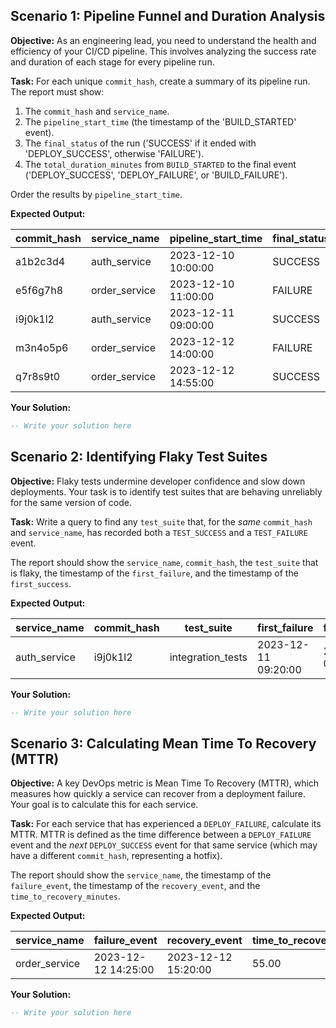 ## Scenario 1: Pipeline Funnel and Duration Analysis

**Objective:** As an engineering lead, you need to understand the health and efficiency of your CI/CD pipeline. This involves analyzing the success rate and duration of each stage for every pipeline run.

**Task:** For each unique `commit_hash`, create a summary of its pipeline run. The report must show:

1. The `commit_hash` and `service_name`.
2. The `pipeline_start_time` (the timestamp of the 'BUILD_STARTED' event).
3. The `final_status` of the run ('SUCCESS' if it ended with 'DEPLOY_SUCCESS', otherwise 'FAILURE').
4. The `total_duration_minutes` from `BUILD_STARTED` to the final event ('DEPLOY_SUCCESS', 'DEPLOY_FAILURE', or 'BUILD_FAILURE').

Order the results by `pipeline_start_time`.

**Expected Output:**

| **commit_hash** | **service_name** | **pipeline_start_time** | **final_status** | **total_duration_minutes** |
| --------------------- | ---------------------- | ----------------------------- | ---------------------- | -------------------------------- |
| a1b2c3d4              | auth_service           | 2023-12-10 10:00:00           | SUCCESS                | 15.00                            |
| e5f6g7h8              | order_service          | 2023-12-10 11:00:00           | FAILURE                | 7.00                             |
| i9j0k1l2              | auth_service           | 2023-12-11 09:00:00           | SUCCESS                | 45.00                            |
| m3n4o5p6              | order_service          | 2023-12-12 14:00:00           | FAILURE                | 25.00                            |
| q7r8s9t0              | order_service          | 2023-12-12 14:55:00           | SUCCESS                | 25.00                            |

**Your Solution:**

```sql
-- Write your solution here

```

## Scenario 2: Identifying Flaky Test Suites

**Objective:** Flaky tests undermine developer confidence and slow down deployments. Your task is to identify test suites that are behaving unreliably for the same version of code.

**Task:** Write a query to find any `test_suite` that, for the *same* `commit_hash` and `service_name`, has recorded both a `TEST_SUCCESS` and a `TEST_FAILURE` event.

The report should show the `service_name`, `commit_hash`, the `test_suite` that is flaky, the timestamp of the `first_failure`, and the timestamp of the `first_success`.

**Expected Output:**

| **service_name** | **commit_hash** | **test_suite** | **first_failure** | **first_success** |
| ---------------------- | --------------------- | -------------------- | ----------------------- | ----------------------- |
| auth_service           | i9j0k1l2              | integration_tests    | 2023-12-11 09:20:00     | 2023-12-11 09:40:00     |

**Your Solution:**

```sql
-- Write your solution here

```

## Scenario 3: Calculating Mean Time To Recovery (MTTR)

**Objective:** A key DevOps metric is Mean Time To Recovery (MTTR), which measures how quickly a service can recover from a deployment failure. Your goal is to calculate this for each service.

**Task:** For each service that has experienced a `DEPLOY_FAILURE`, calculate its MTTR. MTTR is defined as the time difference between a `DEPLOY_FAILURE` event and the *next* `DEPLOY_SUCCESS` event for that same service (which may have a different `commit_hash`, representing a hotfix).

The report should show the `service_name`, the timestamp of the `failure_event`, the timestamp of the `recovery_event`, and the `time_to_recovery_minutes`.

**Expected Output:**

| **service_name** | **failure_event** | **recovery_event** | **time_to_recovery_minutes** |
| ---------------------- | ----------------------- | ------------------------ | ---------------------------------- |
| order_service          | 2023-12-12 14:25:00     | 2023-12-12 15:20:00      | 55.00                              |

**Your Solution:**

```sql
-- Write your solution here

```
